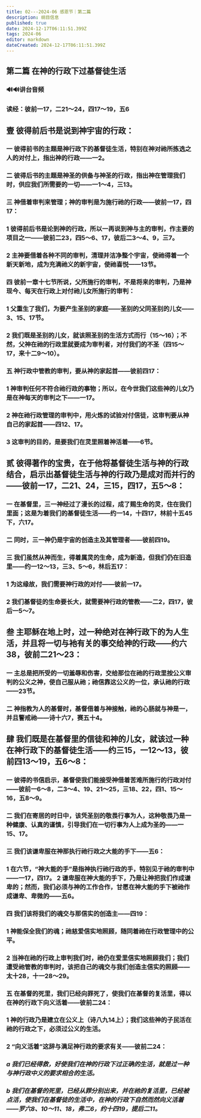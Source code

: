 ```yaml
---
title: 02---2024-06 感恩节｜第二篇
description: 纲目信息
published: true
date: 2024-12-17T06:11:51.399Z
tags: 2024-06
editor: markdown
dateCreated: 2024-12-17T06:11:51.399Z
---
```


## 第二篇    在神的行政下过基督徒生活

### 🔊🔊讲台音频


### 读经：彼前一17，二21～24，四17～19，五6

## 壹    彼得前后书是说到神宇宙的行政：

### 一    彼得前书的主题是神行政下的基督徒生活，特别在神对祂所拣选之人的对付上，指出神的行政——一2。

### 二    彼得后书的主题是神圣的供备与神圣的行政，指出神在管理我们时，供应我们所需要的一切——一1～4，三13。

### 三    神借着审判来管理；神的审判是为施行祂的行政——彼前一17，四17：

### 1    彼得前后书是论到神的行政，所以一再说到神与主的审判，作主要的项目之一——彼前二23，四5～6、17，彼后二3～4、9，三7。

### 2    主神要借着各种不同的审判，清理并洁净整个宇宙，使祂得着一个新天新地，成为充满祂义的新宇宙，使祂喜悦——13节。

### 四    彼前一章十七节所说，父所施行的审判，不是将来的审判，乃是神现今、每天在行政上对付祂儿女所施行的审判：

### 1    父重生了我们，为要产生圣别的家庭——圣别的父同圣别的儿女——3、15、17节。

### 2    我们既是圣别的儿女，就该照圣别的生活方式而行（15～16）；不然，父神在祂的行政里就要成为审判者，对付我们的不圣（四15～17，来十二9～10）。

### 五    神行政中管教的审判，要从神的家起首——彼前四17：

### 1    神审判任何不符合祂行政的事物；所以，在今世我们这些神的儿女乃是在神每天的审判之下——一17。

### 2    神在祂行政管理的审判中，用火炼的试验对付信徒，这审判要从神自己的家起首——四12、17。

### 3    这审判的目的，是要我们在灵里照着神活着——6节。

## 贰    彼得著作的宝贵，在于他将基督徒生活与神的行政结合，启示出基督徒生活与神的行政乃是成对而并行的——彼前一17，二21、24，三15，四17，五5～8：

### 一    在基督里，三一神经过了漫长的过程，成了赐生命的灵，住在我们里面；这是为着我们的基督徒生活——约一14，十四17，林前十五45下，六17。

### 二    同时，三一神仍是宇宙的创造主及其管理者——彼前四19。

### 三    我们虽然从神而生，得着属灵的生命，成为新造，但我们仍在旧造里——约一12～13，三3、5～6，林后五17：

### 1    为这缘故，我们需要神行政的对付——彼前一17。

### 2    我们基督徒的生命要长大，就需要神行政的管教——二2，四17，彼后一5～7。

## 叁    主耶稣在地上时，过一种绝对在神行政下的为人生活，并且将一切与衪有关的事交给神的行政——约六38，彼前二21～23：

### 一    主总是把所受的一切羞辱和伤害，交给那位在祂的行政里按公义审判的公义之神，使自己服从祂；祂信靠这公义的一位，承认祂的行政——23节。

### 二    神指教为人的基督时，基督借着与神接触，祂的心肠就与神是一，并且警戒祂——诗十六7，赛五十4。

## 肆    我们既是在基督里的信徒和神的儿女，就该过一种在神行政下的基督徒生活——约三15，一12～13，彼前四13～19，五6～8：

### 一    彼得的书信启示，基督使我们能接受神借着苦难所施行的行政对付——彼前一6～8，二3～4、19、21～25，三18、22，四1、15～16，五8～9。

### 二    我们在寄居的时日中，该凭圣别的敬畏行事为人，这种敬畏乃是一种健康、认真的谨慎，引导我们在一切行事为人上成为圣的——一15、17。

### 三    我们该谦卑服在神那执行祂行政之大能的手下——五6：

### 1    在六节，“神大能的手”是指神执行祂行政的手，特别见于祂的审判中——一17，四17。 2    谦卑服在神大能的手下，乃是让神把我们作成谦卑的；然而，我们必须与神的工作合作，甘愿在神大能的手下被祂作成谦卑、卑微的——五6。

### 四    我们该将我们的魂交与那信实的创造主——四19：

### 1    神能保全我们的魂；祂慈爱信实地照顾，随同着祂在行政管理中的公平。

### 2    当神在祂的行政上审判我们时，祂仍在爱里信实地照顾我们；我们遭受祂管教的审判时，该把自己的魂交与我们创造主信实的照顾——太十28，十一28～29。

### 五    在基督的死里，我们已经向罪死了，使我们在基督的复活里，得以在神的行政下向义活着——彼前二24：

### 1    神的行政乃是建立在公义上（诗八九14上）；我们这些神的子民活在祂的行政之下，必须过公义的生活。

### 2    “向义活着”这辞与满足神行政的要求有关——彼前二24：

### *a    我们已经得救，好使我们在神的行政下过正确的生活，就是过一种与神行政中义的要求相合的生活。*

### *b    我们在基督的死里，已经从罪分别出来，并在祂的复活里，已经被点活，使我们在基督徒的生活中，在神的行政下自然而然向义活着——罗六8、10～11、18，弗二6，约十四19，提后二11。*